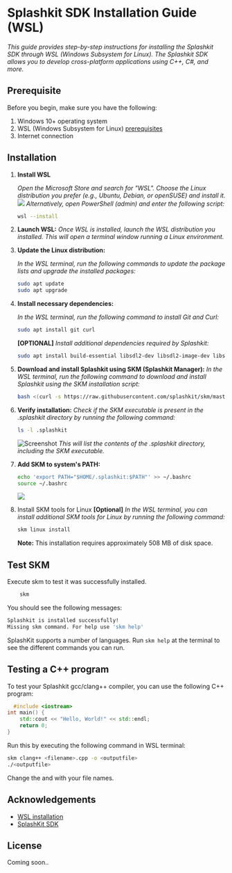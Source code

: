 
<h1> Splashkit SDK Installation Guide (WSL)</h1>

*This guide provides step-by-step instructions for installing the Splashkit SDK through WSL (Windows Subsystem for Linux). The Splashkit SDK allows you to develop cross-platform applications using C++, C#, and more.*




## Prerequisite
Before you begin, make sure you have the following:

1. Windows 10+ operating system 
2. WSL (Windows Subsystem for Linux) [prerequisites](https://learn.microsoft.com/en-us/windows/wsl/install#prerequisites)
3. Internet connection

## Installation

1. **Install WSL**
    
    *Open the Microsoft Store and search for "WSL".* 
    *Choose the Linux distribution you prefer (e.g., Ubuntu, Debian, or openSUSE) and install it.*
    ![](https://i.imgur.com/6jYdhsO.png)
    *Alternatively, open PowerShell (admin) and enter the following script:*

    ```bash
    wsl --install
    ```
2. **Launch WSL:**
    *Once WSL is installed, launch the WSL distribution you installed. This will open a terminal window running a Linux environment.*

3. **Update the Linux distribution:**

    *In the WSL terminal, run the following commands to update the package lists and upgrade the installed packages:*
    ```bash
    sudo apt update
    sudo apt upgrade
    ```
4. **Install necessary dependencies:**
    
    *In the WSL terminal, run the following command to install Git and Curl:*
    ```bash
    sudo apt install git curl
    ```
    **[OPTIONAL]** *Install additional dependencies required by Splashkit:*
    ```bash
    sudo apt install build-essential libsdl2-dev libsdl2-image-dev libsdl2-ttf-dev libsdl2-mixer-dev

    ```

5. **Download and install Splashkit using SKM (Splashkit Manager):**
    *In the WSL terminal, run the following command to download and install Splashkit using the SKM installation script:*
    ```bash
    bash <(curl -s https://raw.githubusercontent.com/splashkit/skm/master/install-scripts/skm-install.sh)

    ```
6. **Verify installation:**
    *Check if the SKM executable is present in the .splashkit directory by running the following command:*
    ```bash
    ls -l .splashkit
    ```
    ![Screenshot](https://i.imgur.com/Rj6RtnH.png)
    *This will list the contents of the .splashkit directory, including the SKM executable.*

7. **Add SKM to system's PATH:**
    ```bash
    echo 'export PATH="$HOME/.splashkit:$PATH"' >> ~/.bashrc
    source ~/.bashrc
    ```
    ![](https://i.imgur.com/s0XAzJw.png)
8. Install SKM tools for Linux **[Optional]**
    *In the WSL terminal, you can install additional SKM tools for Linux by running the following command:*
    ```bash
    skm linux install
    ```
    **Note:** This installation requires approximately 508 MB of disk space.
    <br>
## Test SKM
Execute skm to test it was successfully installed.
```bash
    skm
```
You should see the following messages:
```bash
Splashkit is installed successfully!
Missing skm command. For help use 'skm help'
```
SplashKit supports a number of languages. Run `skm help` at the terminal to see the different commands you can run.
## Testing a C++ program

To test your Splashkit gcc/clang++ compiler, you can use the following C++ program:
```cpp
  #include <iostream>
int main() {
    std::cout << "Hello, World!" << std::endl;
    return 0;
}
```
Run this by executing the following command in WSL terminal:
```bash
skm clang++ <filename>.cpp -o <outputfile>
./<outputfile>
```
Change the **<filename>** and **<outputfile>** with your file names.

## Acknowledgements

 - [WSL installation](https://learn.microsoft.com/en-us/windows/wsl/install)
 - [SplashKit SDK](https://splashkit.io/)


## License

Coming soon..